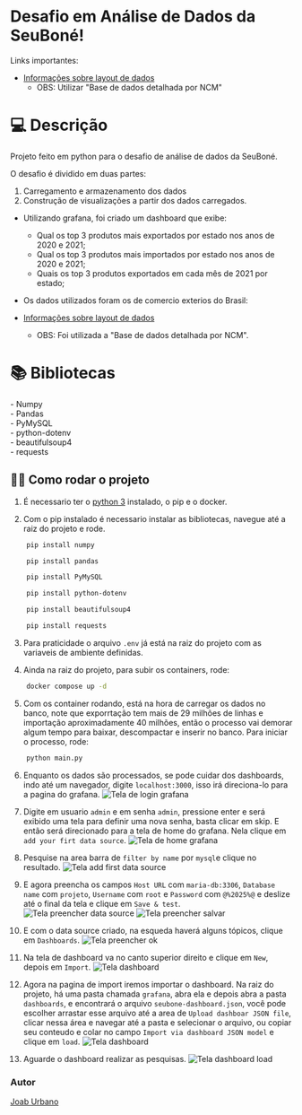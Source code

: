 # Desafio em Análise de Dados da SeuBoné!

Links importantes:
- [Informações sobre layout de dados](https://www.gov.br/produtividade-e-comercio-exterior/pt-br/assuntos/comercio-exterior/estatisticas/base-de-dados-bruta
)
  - OBS: Utilizar "Base de dados detalhada por NCM"


<h1 id="usage" > 💻 Descrição </h1>

Projeto feito em python para o desafio de análise de dados da SeuBoné.

O desafio é dividido em duas partes:

1. Carregamento e armazenamento dos dados
2. Construção de visualizações a partir dos dados carregados.

- Utilizando grafana, foi criado um dashboard que exibe:
  - Qual os top 3 produtos mais exportados por estado nos anos de 2020 e 2021;
  - Qual os top 3 produtos mais importados por estado nos anos de 2020 e 2021;
  - Quais os top 3 produtos exportados em cada mês de 2021 por estado;

- Os dados utilizados foram os de comercio exterios do Brasil:
- [Informações sobre layout de dados](https://www.gov.br/produtividade-e-comercio-exterior/pt-br/assuntos/comercio-exterior/estatisticas/base-de-dados-bruta
)
  - OBS: Foi utilizada a "Base de dados detalhada por NCM".

<h1 id="usage" > 📚 Bibliotecas </h1>
- Numpy<br>
- Pandas<br>
- PyMySQL<br>
- python-dotenv<br>
- beautifulsoup4<br>
- requests<br>

<h2>👨‍💻 Como rodar o projeto</h2>

1. É necessario ter o <a href="https://www.python.org/">python 3</a> instalado, o pip e o docker.

2. Com o pip instalado é necessario instalar as bibliotecas, navegue até a raiz do projeto e rode.
```sh
    pip install numpy
```
```sh
    pip install pandas
```
```sh
    pip install PyMySQL
```
```sh
    pip install python-dotenv
```
```sh
    pip install beautifulsoup4
```
```sh
    pip install requests
```

3. Para praticidade o arquivo ```.env``` já está na raiz do projeto com as variaveis de ambiente definidas.

4. Ainda na raiz do projeto, para subir os containers, rode:
```sh
    docker compose up -d
```

5. Com os container rodando, está na hora de carregar os dados no banco, note que exporrtação tem mais de 29 milhões de linhas e importação aproximadamente 40 milhões, então o processo vai demorar algum tempo para baixar, descompactar e inserir no banco. Para iniciar o processo, rode:
```sh
    python main.py
```

6. Enquanto os dados são processados, se pode cuidar dos dashboards, indo até um navegador, digite ```localhost:3000```, isso irá direciona-lo para a pagina do grafana.
![Tela de login grafana](assets/tela_login_grafana.png)

7. Digite em usuario ```admin``` e em senha ```admin```, pressione enter e será exibido uma tela para definir uma nova senha, basta clicar em skip. E então será direcionado para a tela de home do grafana. Nela clique em ```add your firt data source```.
![Tela de home grafana](assets/tela_home_grafana.png)

8. Pesquise na area barra de ```filter by name``` por ```mysql```e clique no resultado.
![Tela add first data source](assets/add_data_source.png)

9. E agora preencha os campos ```Host URL``` com ```maria-db:3306```, ```Database name``` com ```projeto```, ```Username``` com ```root``` e ```Password``` com ```@%2025%@``` e deslize até o final da tela e clique em ```Save & test```.
![Tela preencher data source](assets/preencher_data_source.png)
![Tela preencher salvar](assets/data_source_save.png)

10. E com o data source criado, na esqueda haverá alguns tópicos, clique em ```Dashboards```.
![Tela preencher ok](assets/data_source_ok.png)  

11. Na tela de dashboard va no canto superior direito e clique em ```New```, depois em ```Import```.
![Tela dashboard](assets/importar_dashboard.png)

12. Agora na pagina de import iremos importar o dashboard. Na raiz do projeto, há uma pasta chamada ```grafana```, abra ela e depois abra a pasta ```dashboards```, e encontrará o arquivo ```seubone-dashboard.json```, você pode escolher arrastar esse arquivo até a area de ```Upload dashboar JSON file```, clicar nessa área e navegar até a pasta e selecionar o arquivo, ou copiar seu conteudo e colar no campo ```Import via dashboard JSON model``` e clique em ```load```.
![Tela dashboard](assets/importar_dashboard_2.png)

13. Aguarde o dashboard realizar as pesquisas.
![Tela dashboard load](assets/dashboards_load.png)

<h3>Autor</h3>
<a href="https://github.com/JoabUrbano">Joab Urbano</a><br>
